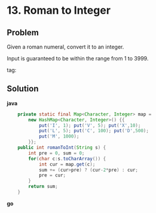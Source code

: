 # 13. Roman to Integer

## Problem
Given a roman numeral, convert it to an integer.

Input is guaranteed to be within the range from 1 to 3999.

tag:

## Solution

**java**
```java
    private static final Map<Character, Integer> map = 
        new HashMap<Character, Integer>() {{
            put('I', 1); put('V', 5); put('X',10);
            put('L', 5); put('C', 100); put('D',500);
            put('M', 1000); 
        }};
    public int romanToInt(String s) {
        int pre = 0, sum = 0;
        for(char c:s.toCharArray()) {
            int cur = map.get(c);
            sum += (cur>pre) ? (cur-2*pre) : cur; 
            pre = cur;
        }
        return sum;
    }
```

**go**
```go

```